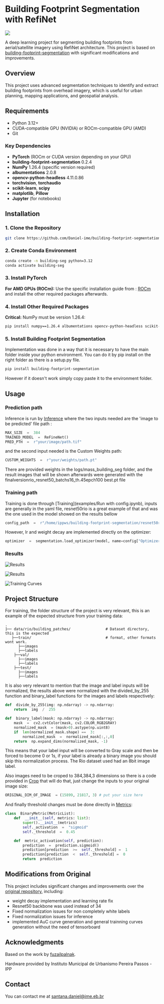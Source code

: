 ﻿

# Building Footprint Segmentation with RefiNet
![](output.1png)

A deep learning project for segmenting building footprints from aerial/satellite imagery using RefiNet architecture. This project is based on [building-footprint-segmentation](https://github.com/fuzailpalnak/building-footprint-segmentation) with significant modifications and improvements.

## Overview

This project uses advanced segmentation techniques to identify and extract building footprints from overhead imagery, which is useful for urban planning, mapping applications, and geospatial analysis.

## Requirements

-   Python 3.12+
-   CUDA-compatible GPU (NVIDIA) or ROCm-compatible GPU (AMD)
-   Git

### Key Dependencies

-   **PyTorch** (ROCm or CUDA version depending on your GPU)
-   **building-footprint-segmentation** 0.2.4
-   **NumPy** 1.26.4 (specific version required)
-   **albumentations** 2.0.8
-   **opencv-python-headless** 4.11.0.86
-   **torchvision**, **torchaudio**
-   **scikit-learn**, **scipy**
-   **matplotlib**, **Pillow**
-   **Jupyter** (for notebooks)

## Installation

### 1. Clone the Repository

```bash
git clone https://github.com/Daniel-ime/building-footprint-segmentation-resnet50
```

### 2. Create Conda Environment

```bash
conda create -n building-seg python=3.12
conda activate building-seg

```

### 3. Install PyTorch

**For AMD GPUs (ROCm):**
Use the specific installation guide from : [ROCm]( https://rocm.docs.amd.com/projects/install-on-linux/en/develop/install/3rd-party/pytorch-install.html) and install the other required packages afterwards.



### 4. Install Other Required Packages

**Critical:** NumPy must be version 1.26.4:

```bash
pip install numpy==1.26.4 albumentations opencv-python-headless scikit-learn scipy matplotlib Pillow jupyter jupyterlab ipywidgets tqdm pyyaml
```


### 5. Install Building Footprint Segmentation
Implementation was done in a way that it is necessary to have the main folder inside your python environment. You can do it by pip install on the right folder as there is a setup.py file. 

```bash
pip install building-footprint-segmentation
```
However if it doesn't work simply copy paste it to the environment folder.
## Usage
### Prediction path
Inference is run by [Inference](examples/Prediction.ipynb) where  the two inputs needed are the 'image to be predicted' file path :
```python
MAX_SIZE  =  384
TRAINED_MODEL  =  ReFineNet()
PRED_PTH  =  r"your/image/path.tif"
```
and the second input needed is the Custom Weights path:
```python
CUSTOM_WEIGHTS  =  r"your/weights/path.pt"
```
There are provided weights in the logs/mass_building_seg folder, and the result images that will be shown afterwards were generated with the finalversionrio_resnet50_batchs16_th.45epch100 best.pt file
### Training path
Training is done through [Training](examples/Run with config.ipynb), inputs are generally in the yaml file, resnet50rio is a great example of that and was the one used in the model showed on the results bellow

```python
config_path  =  r"/home/ippws/building-footprint-segmentation/resnet50rio.yaml"
```
However, lr and weight decay are implemented directly on the optimizer:
```python
optimizer  =  segmentation.load_optimizer(model, name=config["Optimizer"]["name"], lr=  1e-4, weight_decay  =  1e-5)
```
### Results
![Results](output1.png)

![Results](output2.png)

![Training Curves](training_curves_epoch_25.png)

## Project Structure
For training, the folder structure of the project is very relevant, this is an example of the expected structure from your training data:
```
.
├── data/rio/building_patches/                # Dataset directory, this is the expected
   ├──train/								  # format, other formats wont work.
      ├──images
      ├──labels       
	├──val/
      ├──images
      ├──labels
	├──test/
      ├──images
      ├──labels
```
It is also very relevant to mention that the image and label inputs will be normalized, the results above were normalized with the divided_by_255 function and binary_label functions for the images and labels respectively:
```python
def  divide_by_255(img: np.ndarray) -> np.ndarray:
	return  img  /  255

def  binary_label(mask: np.ndarray) -> np.ndarray:
	mask  =  cv2.cvtColor(mask, cv2.COLOR_RGB2GRAY)
	normalized_mask  = (mask>0).astype(np.uint8)
	if  len(normalized_mask.shape) ==  3:
		normalized_mask  =  normalized_mask[:,:,0]
	return  np.expand_dims(normalized_mask, -1)
```
This means that your label input will be converted to Gray scale and then be forced to become 0 or 1s, if your label is already a binary image you should skip this normalization process. The Rio dataset used had an 8bit image label.

Also images need to be croped to 384,384,3 dimensions so there is a code provided in [Crop](newcodes/crop.py) that will do that, just change the inputs to your original image size:
```python
ORIGINAL_DIM_OF_IMAGE  = (15899, 21817, 3) # put your size here
```
And finally threshold changes must be done directly in [Metrics](building_footprint_segmentation/helpers/metrics.py):
```python
class  BinaryMetric(MetricList):
	def  __init__(self, metrics: list):
		super().__init__(metrics)
		self._activation  =  "sigmoid"
		self._threshold  =  0.45

	def  metric_activation(self, prediction):
		prediction  =  prediction.sigmoid()
		prediction[prediction  >=  self._threshold] =  1
		prediction[prediction  <  self._threshold] =  0
		return  prediction
```
## Modifications from Original

This project includes significant changes and improvements over the [original repository](https://github.com/fuzailpalnak/building-footprint-segmentation), including:

-   weight decay implementation and learning rate fix
-   Resnet50 backbone was used instead of 34
-   Fixed normalization issues for non completely white labels 
-   Fixed normalization issues for inference 
-  implemented AuC curve generation and general trainning curves generation without the need of tensorboard

## Acknowledgments

Based on the work by [fuzailpalnak](https://github.com/fuzailpalnak/building-footprint-segmentation).

Hardware provided by Instituto Municipal de Urbanismo Pereira Passos - IPP


## Contact
You can contact me at santana.daniel@ime.eb.br

